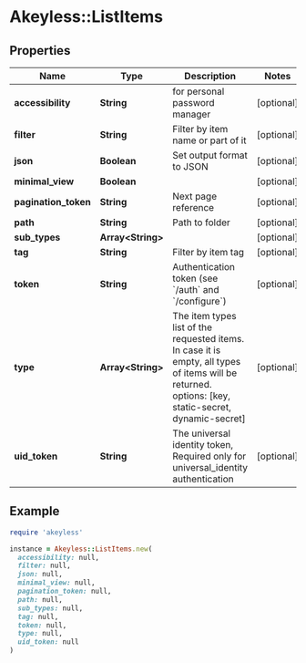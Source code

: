 # Akeyless::ListItems

## Properties

| Name | Type | Description | Notes |
| ---- | ---- | ----------- | ----- |
| **accessibility** | **String** | for personal password manager | [optional] |
| **filter** | **String** | Filter by item name or part of it | [optional] |
| **json** | **Boolean** | Set output format to JSON | [optional] |
| **minimal_view** | **Boolean** |  | [optional] |
| **pagination_token** | **String** | Next page reference | [optional] |
| **path** | **String** | Path to folder | [optional] |
| **sub_types** | **Array&lt;String&gt;** |  | [optional] |
| **tag** | **String** | Filter by item tag | [optional] |
| **token** | **String** | Authentication token (see &#x60;/auth&#x60; and &#x60;/configure&#x60;) | [optional] |
| **type** | **Array&lt;String&gt;** | The item types list of the requested items. In case it is empty, all types of items will be returned. options: [key, static-secret, dynamic-secret] | [optional] |
| **uid_token** | **String** | The universal identity token, Required only for universal_identity authentication | [optional] |

## Example

```ruby
require 'akeyless'

instance = Akeyless::ListItems.new(
  accessibility: null,
  filter: null,
  json: null,
  minimal_view: null,
  pagination_token: null,
  path: null,
  sub_types: null,
  tag: null,
  token: null,
  type: null,
  uid_token: null
)
```

